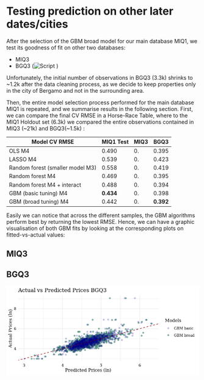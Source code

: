 
# Testing prediction on other later dates/cities

After the selection of the GBM broad model for our main database MIQ1, we test its goodness of fit on other two databases:
- MIQ3
- BGQ3 (![Script](https://github.com/ccastelli1994/DataAnalysis3/blob/main/Assignment2/Part2_Validation/02_predictBGQ3.R) )

Unfortunately, the initial number of observations in BGQ3 (3.3k) shrinks to ~1.2k after the data cleaning process, as we decide to keep properties only in the city of Bergamo and not in the surrounding area.

Then, the entire model selection process performed for the main database MIQ1 is repeated, and we summarise results in the following section. 
First, we can compare the final CV RMSE in a Horse-Race Table, where to the MIQ1 Holdout set (6.3k) we compared the entire observations contained in MIQ3 (~21k) and BGQ3(~1.5k) :

| Model CV RMSE                   |MIQ1 Test| MIQ3  |  BGQ3 | 
|---------------------------------|---------|-------|-------|
|  OLS M4                         | 0.490   | 0. | 0.395 |
|LASSO M4                         | 0.539   | 0. | 0.423 |
|Random forest (smaller model M3) | 0.558   | 0. | 0.419 |
|Random forest M4                 | 0.469   | 0. | 0.395 |
|Random forest M4 + interact      | 0.488   | 0. | 0.394 |
|GBM (basic tuning) M4            | **0.434** | 0. | 0.398 |
|GBM (broad tuning) M4            | 0.442   | 0. | **0.392** |

Easily we can notice that across the different samples, the GBM algorithms perform best by returning the lowest RMSE.
Hence, we can have a graphic visualisation of both GBM fits by looking at the corresponding plots on fitted-vs-actual values:

## MIQ3


## BGQ3
![](https://github.com/ccastelli1994/DataAnalysis3/blob/main/Assignment2/Part1_modelling/Plots/GBM_baseBGQ3.png)

